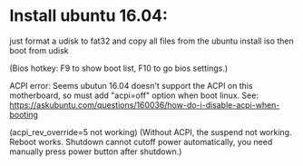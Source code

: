 # Install ubuntu 16.04:
just format a udisk to fat32
and copy all files from the ubuntu install iso
then boot from udisk

(Bios hotkey: F9 to show boot list, F10 to go bios settings.)

ACPI error:
Seems ubutun 16.04 doesn't support the ACPI on this motherboard,
so must add "acpi=off" option when boot linux.
See: https://askubuntu.com/questions/160036/how-do-i-disable-acpi-when-booting

(acpi_rev_override=5 not working)
(Without ACPI, the suspend not working. Reboot works. 
Shutdown cannot cutoff power automatically, you need manually press power button after shutdown.)
